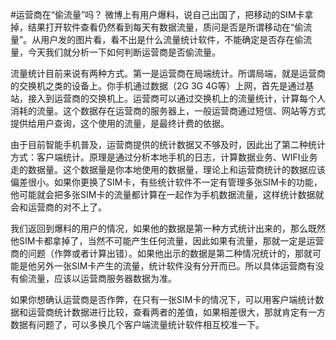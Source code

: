#运营商在“偷流量”吗？
微博上有用户爆料，说自己出国了，把移动的SIM卡拿掉，结果打开软件查看仍然看到每天有数据流量，质问是否是所谓移动在“偷流量”。从用户发的图片看，看不出是什么流量统计软件，不能确定是否存在偷流量，今天我们就分析一下如何判断运营商是否偷流量。

流量统计目前来说有两种方式。第一是运营商在局端统计。所谓局端，就是运营商的交换机之类的设备上。你手机通过数据（2G 3G 4G等）上网，首先是通过基站，接入到运营商的交换机上。运营商可以通过交换机上的流量统计，计算每个人消耗的流量。这个数据存在运营商的服务器上，一般运营商通过短信、网站等方式提供给用户查询，这个使用的流量，是最终计费的依据。

由于目前智能手机普及，运营商提供的统计数据又不够及时，因此出了第二种统计方式：客户端统计。原理是通过分析本地手机的日志，计算数据业务、WIFI业务走的数据量。这个数据量是你本地使用的数据量，理论上和运营商统计的数据应该偏差很小。如果你更换了SIM卡，有些统计软件不一定有管理多张SIM卡的功能，他可能就会把多张SIM卡的流量都计算在一起作为手机数据流量，这样统计数据就会和运营商的对不上了。

我们返回到爆料的用户的情况，如果他的数据是第一种方式统计出来的，那么既然他SIM卡都拿掉了，当然不可能产生任何流量，因此如果有流量，那就一定是运营商的问题（作弊或者计算出错）。如果他出示的数据是第二种情况统计的，那就可能是他另外一张SIM卡产生的流量，统计软件没有分开而已。所以具体运营商有没有偷流量，应该以运营商服务器数据为准。

如果你想确认运营商是否作弊，在只有一张SIM卡的情况下，可以用客户端统计数据和运营商统计数据进行比较，查看两者的差值，如果相差很大，那就肯定有一方数据有问题了，可以多换几个客户端流量统计软件相互校准一下。